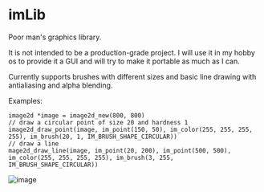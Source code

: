 # imLib
Poor man's graphics library.

It is not intended to be a production-grade project. I will use it in my hobby os to provide it a GUI and will try to make it portable as much as I can.

Currently supports brushes with different sizes and basic line drawing with antialiasing and alpha blending.

Examples:

    image2d *image = image2d_new(800, 800)
    // draw a circular point of size 20 and hardness 1
    image2d_draw_point(image, im_point(150, 50), im_color(255, 255, 255, 255), im_brush(20, 1, IM_BRUSH_SHAPE_CIRCULAR))
    // draw a line
    mage2d_draw_line(image, im_point(20, 200), im_point(500, 500), im_color(255, 255, 255, 255), im_brush(3, 255, IM_BRUSH_SHAPE_CIRCULAR))
    
![image](https://user-images.githubusercontent.com/21360651/83085193-ec1a3a80-a093-11ea-93f4-331c5f020cc2.png)
 


